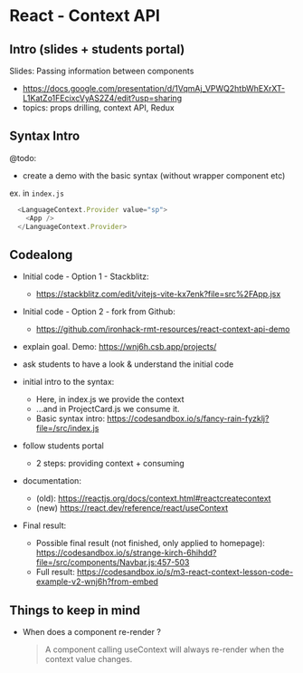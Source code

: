 

# React - Context API


<!-- status: draft -->

<!-- 

@todo: 
- create cheatsheet
- create repo to fork (for codealong)


-->




## Intro (slides + students portal)

Slides: Passing information between components
- https://docs.google.com/presentation/d/1VqmAj_VPWQ2htbWhEXrXT-L1KatZo1FEcixcVyAS2Z4/edit?usp=sharing
- topics: props drilling, context API, Redux




## Syntax Intro

@todo:
- create a demo with the basic syntax (without wrapper component etc)

<!-- - Initial code:
  - 3 components in the same file: Parent, Child, GrandChild
  - https://codesandbox.io/s/beautiful-khorana-2pqxg4?file=/src/App.js

- (quick refresh) Show prop drilling:
  - declare a variable in Parent component: `const language = "Spanish";`
  - pass that variable to GrandChild using props drilling.

- Show Context API syntax:

  1. Create the context with `createContext()`

    ```js
    import { createContext } from "react";
    const LangContext = createContext("en"); //as an argument, you can pass default value

    function Parent() {
      //...
    }

    ```

  2. Use the context 

    ```js
    import { useContext } from 'react';

    //import { LangContext } from './LangContext.js';

    //...

    function GrandChild() {
      const lang = useContext(LangContext);
      
      //...
    }


    ``` -->



ex. in `index.js`

  ```js
    <LanguageContext.Provider value="sp">
      <App />
    </LanguageContext.Provider>
  ```



## Codealong


- Initial code - Option 1 - Stackblitz:
  - https://stackblitz.com/edit/vitejs-vite-kx7enk?file=src%2FApp.jsx
    <!-- @LT: remember to fork !! -->

- Initial code - Option 2 - fork from Github:
  - https://github.com/ironhack-rmt-resources/react-context-api-demo
    <!-- @LT: remember to fork !! -->



- explain goal. Demo: https://wnj6h.csb.app/projects/

- ask students to have a look & understand the initial code

- initial intro to the syntax:
  - Here, in index.js we provide the context
  - ...and in ProjectCard.js we consume it.
  - Basic syntax intro: https://codesandbox.io/s/fancy-rain-fyzklj?file=/src/index.js

- follow students portal
  - 2 steps: providing context + consuming

- documentation:
  - (old): https://reactjs.org/docs/context.html#reactcreatecontext
  - (new) https://react.dev/reference/react/useContext

- Final result:
  - Possible final result (not finished, only applied to homepage):
    https://codesandbox.io/s/strange-kirch-6hihdd?file=/src/components/Navbar.js:457-503
  - Full result:
    https://codesandbox.io/s/m3-react-context-lesson-code-example-v2-wnj6h?from-embed


## Things to keep in mind

- When does a component re-render ?

  > A component calling useContext will always re-render when the context value changes.

